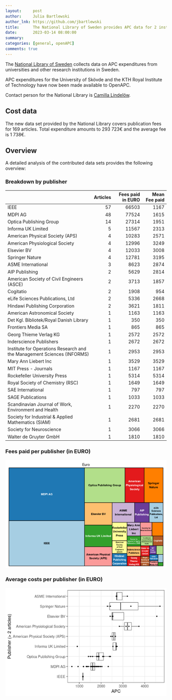 ```yaml
---
layout:     post
author:     Julia Bartlewski
author_lnk: https://github.com/jbartlewski
title:      The National Library of Sweden provides APC data for 2 institutions
date:       2023-03-14 08:00:00
summary:    
categories: [general, openAPC]
comments: true
---
```




The [National Library of Sweden](https://www.kb.se/in-english.html) collects data on APC expenditures from universities and other research institutions in Sweden. 

APC expenditures for the University of Skövde and the KTH Royal Institute of Technology have now been made available to OpenAPC.

Contact person for the National Library is [Camilla Lindelöw](mailto:openaccess@kb.se).

## Cost data



The new data set provided by the National Library covers publication fees for 169 articles. Total expenditure amounts to 293 723€ and the average fee is 1 738€.


## Overview

A detailed analysis of the contributed data sets provides the following overview:

### Breakdown by publisher


|                                                                        | Articles| Fees paid in EURO| Mean Fee paid|
|:-----------------------------------------------------------------------|--------:|-----------------:|-------------:|
|IEEE                                                                    |       57|             66503|          1167|
|MDPI AG                                                                 |       48|             77524|          1615|
|Optica Publishing Group                                                 |       14|             27314|          1951|
|Informa UK Limited                                                      |        5|             11567|          2313|
|American Physical Society (APS)                                         |        4|             10283|          2571|
|American Physiological Society                                          |        4|             12996|          3249|
|Elsevier BV                                                             |        4|             12033|          3008|
|Springer Nature                                                         |        4|             12781|          3195|
|ASME International                                                      |        3|              8623|          2874|
|AIP Publishing                                                          |        2|              5629|          2814|
|American Society of Civil Engineers (ASCE)                              |        2|              3713|          1857|
|Cogitatio                                                               |        2|              1908|           954|
|eLife Sciences Publications, Ltd                                        |        2|              5336|          2668|
|Hindawi Publishing Corporation                                          |        2|              3621|          1811|
|American Astronomical Society                                           |        1|              1163|          1163|
|Det Kgl. Bibliotek/Royal Danish Library                                 |        1|               350|           350|
|Frontiers Media SA                                                      |        1|               865|           865|
|Georg Thieme Verlag KG                                                  |        1|              2572|          2572|
|Inderscience Publishers                                                 |        1|              2672|          2672|
|Institute for Operations Research and the Management Sciences (INFORMS) |        1|              2953|          2953|
|Mary Ann Liebert Inc                                                    |        1|              3529|          3529|
|MIT Press - Journals                                                    |        1|              1167|          1167|
|Rockefeller University Press                                            |        1|              5314|          5314|
|Royal Society of Chemistry (RSC)                                        |        1|              1649|          1649|
|SAE International                                                       |        1|               797|           797|
|SAGE Publications                                                       |        1|              1033|          1033|
|Scandinavian Journal of Work, Environment and Health                    |        1|              2270|          2270|
|Society for Industrial & Applied Mathematics (SIAM)                     |        1|              2681|          2681|
|Society for Neuroscience                                                |        1|              3066|          3066|
|Walter de Gruyter GmbH                                                  |        1|              1810|          1810|

### Fees paid per publisher (in EURO)

![plot of chunk tree_natlibswe_2023_03_14_full](/figure/tree_natlibswe_2023_03_14_full-1.png)

###  Average costs per publisher (in EURO)

![plot of chunk box_natlibswe_2023_03_14_publisher_full](/figure/box_natlibswe_2023_03_14_publisher_full-1.png)
